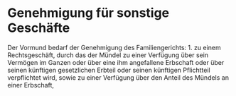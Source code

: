 # Genehmigung für sonstige Geschäfte

Der Vormund bedarf der Genehmigung des Familiengerichts:  1.
 zu einem Rechtsgeschäft, durch das der Mündel zu einer Verfügung über sein Vermögen im Ganzen oder über eine ihm angefallene Erbschaft oder über seinen künftigen gesetzlichen Erbteil oder seinen künftigen Pflichtteil verpflichtet wird, sowie zu einer Verfügung über den Anteil des Mündels an einer Erbschaft,